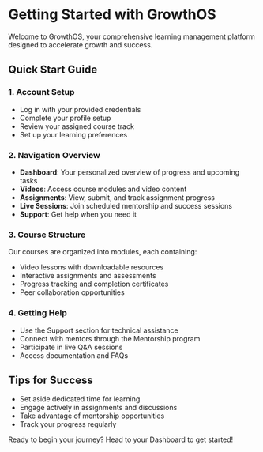 # Getting Started with GrowthOS

Welcome to GrowthOS, your comprehensive learning management platform designed to accelerate growth and success.

## Quick Start Guide

### 1. Account Setup
- Log in with your provided credentials
- Complete your profile setup
- Review your assigned course track
- Set up your learning preferences

### 2. Navigation Overview
- **Dashboard**: Your personalized overview of progress and upcoming tasks
- **Videos**: Access course modules and video content
- **Assignments**: View, submit, and track assignment progress
- **Live Sessions**: Join scheduled mentorship and success sessions
- **Support**: Get help when you need it

### 3. Course Structure
Our courses are organized into modules, each containing:
- Video lessons with downloadable resources
- Interactive assignments and assessments
- Progress tracking and completion certificates
- Peer collaboration opportunities

### 4. Getting Help
- Use the Support section for technical assistance
- Connect with mentors through the Mentorship program
- Participate in live Q&A sessions
- Access documentation and FAQs

## Tips for Success
- Set aside dedicated time for learning
- Engage actively in assignments and discussions
- Take advantage of mentorship opportunities
- Track your progress regularly

Ready to begin your journey? Head to your Dashboard to get started!